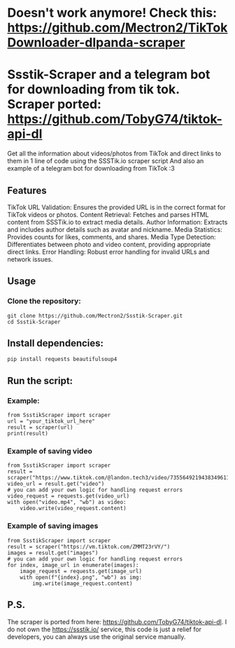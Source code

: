# Doesn't work anymore! Check this: https://github.com/Mectron2/TikTokDownloader-dlpanda-scraper
# Ssstik-Scraper and a telegram bot for downloading from tik tok. Scraper ported: https://github.com/TobyG74/tiktok-api-dl
Get all the information about videos/photos from TikTok and direct links to them in 1 line of code using the SSSTik.io scraper script
And also an example of a telegram bot for downloading from TikTok :3

## Features
TikTok URL Validation: Ensures the provided URL is in the correct format for TikTok videos or photos.
Content Retrieval: Fetches and parses HTML content from SSSTik.io to extract media details.
Author Information: Extracts and includes author details such as avatar and nickname.
Media Statistics: Provides counts for likes, comments, and shares.
Media Type Detection: Differentiates between photo and video content, providing appropriate direct links.
Error Handling: Robust error handling for invalid URLs and network issues.

## Usage
### Clone the repository:
```
git clone https://github.com/Mectron2/Ssstik-Scraper.git
cd Ssstik-Scraper
```

## Install dependencies:
```
pip install requests beautifulsoup4
```

## Run the script:

### Example:
```
from SsstikScraper import scraper
url = "your_tiktok_url_here"
result = scraper(url)
print(result)
```
### Example of saving video
```
from SsstikScraper import scraper
result = scraper("https://www.tiktok.com/@landon.tech3/video/7355649219438349611")
video_url = result.get("video")
# you can add your own logic for handling request errors
video_request = requests.get(video_url)
with open("video.mp4", "wb") as video:
    video.write(video_request.content)
```
### Example of saving images
```
from SsstikScraper import scraper
result = scraper("https://vm.tiktok.com/ZMMT23rVY/")
images = result.get("images")
# you can add your own logic for handling request errors
for index, image_url in enumerate(images):
    image_request = requests.get(image_url)
    with open(f"{index}.png", "wb") as img:
        img.write(image_request.content)
```
## P.S.
The scraper is ported from here: https://github.com/TobyG74/tiktok-api-dl. I do not own the https://ssstik.io/ service, this code is just a relief for developers, you can always use the original service manually.
